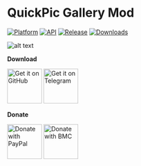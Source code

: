 # QuickPic Gallery Mod
[![Platform](https://img.shields.io/badge/android-platform?style=for-the-badge&label=platform&labelColor=21262d&color=6e7681)](https://www.android.com) [![API](https://img.shields.io/badge/23%2B-level?style=for-the-badge&logo=android&logoColor=3cd382&label=API&labelColor=21262d&color=ff663b)](https://developer.android.com/studio/releases/platforms) [![Release](https://img.shields.io/github/v/release/WSTxda/QP-Gallery-Releases?display_name=tag&style=for-the-badge&logo=github&labelColor=21262d&color=1f6feb)](https://github.com/WSTxda/QP-Gallery-Releases/releases/latest) [![Downloads](https://img.shields.io/github/downloads/WSTxda/QP-Gallery-Releases/total?style=for-the-badge&labelColor=21262d&color=238636)](https://github.com/WSTxda/QP-Gallery-Releases/releases)

![alt text](https://raw.githubusercontent.com/WSTxda/QP-Gallery-Releases/master/Images/Banner.svg)

**Download**

[<img src="https://raw.githubusercontent.com/WSTxda/QP-Gallery-Releases/master/Images/GitHub.svg"
	  alt='Get it on GitHub'
	  height="80">](https://github.com/WSTxda/QP-Gallery-Releases/releases/latest) [<img src="https://raw.githubusercontent.com/WSTxda/QP-Gallery-Releases/master/Images/Telegram.svg"
	  alt='Get it on Telegram'
	  height="80">](https://t.me/WSTprojects)
	  
**Donate**

[<img src="https://raw.githubusercontent.com/WSTxda/QP-Gallery-Releases/master/Images/PayPal.svg"
	  alt='Donate with PayPal'
	  height="80">](https://bit.ly/2lV0E6u) [<img src="https://raw.githubusercontent.com/WSTxda/QP-Gallery-Releases/master/Images/BMC.svg"
	  alt='Donate with BMC'
	  height="80">](https://www.buymeacoffee.com/wstxda)	  
